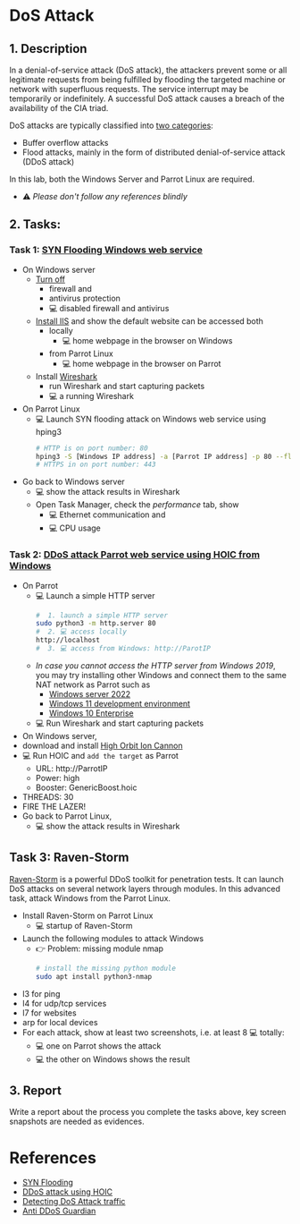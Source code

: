 # DoS Attack

## 1. Description
In a denial-of-service attack (DoS attack), the attackers prevent some or all legitimate requests from being fulfilled by flooding the targeted machine or network with superfluous requests. The service interrupt may be temporarily or indefinitely. A successful DoS attack causes a breach of the availability of the CIA triad.

DoS attacks are typically classified into [two categories](https://github.com/Samsar4/Ethical-Hacking-Labs/blob/master/9-Denial-of-Service/0-Introduction.md):
- Buffer overflow attacks
- Flood attacks, mainly in the form of distributed denial-of-service attack (DDoS attack)

In this lab, both the Windows Server and Parrot Linux are required.

- ⚠️ *Please don't follow any references blindly*

## 2. Tasks: 
###  Task 1: [SYN Flooding Windows web service](https://github.com/Samsar4/Ethical-Hacking-Labs/blob/master/9-Denial-of-Service/1-SYN-Flooding.md)
- On Windows server
  - [Turn off](https://samsclass.info/123/proj10/123p2win.htm) 
    -  firewall and 
    -  antivirus protection
    -  💻 disabled firewall and antivirus
  - [Install IIS](https://computingforgeeks.com/install-and-configure-iis-web-server-on-windows-server/) and show the default website can be accessed both 
    -  locally 
       -  💻 home webpage in the browser on Windows
    -  from Parrot Linux
       -  💻 home webpage in the browser on Parrot
  - Install [Wireshark](https://www.wireshark.org/)
    -  run Wireshark and start capturing packets
    -  💻 a running Wireshark
- On Parrot Linux
  - 💻 Launch SYN flooding attack on Windows web service using hping3
     ```bash
     # HTTP is on port number: 80
     hping3 -S [Windows IP address] -a [Parrot IP address] -p 80 --flood
     # HTTPS in on port number: 443
     ```
- Go back to Windows server
  - 💻 show the attack results in Wireshark
  - Open Task Manager, check the *performance* tab, show 
    - 💻 Ethernet communication and
    - 💻 CPU usage

###  Task 2: [DDoS attack Parrot web service using HOIC from Windows](https://github.com/Samsar4/Ethical-Hacking-Labs/blob/master/9-Denial-of-Service/2-DDoS-using-HOIC.md)
- On Parrot 
  - 💻 Launch a simple HTTP server
    ```bash
    #  1. launch a simple HTTP server
    sudo python3 -m http.server 80
    #  2. 💻 access locally
    http://localhost
    #  3. 💻 access from Windows: http://ParotIP
    ```
  - *In case you cannot access the HTTP server from Windows 2019*, you may try installing other Windows and connect them to the same NAT network as Parrot such as
    - [Windows server 2022](https://www.microsoft.com/en-us/evalcenter/evaluate-windows-server-2022)
    - [Windows 11 development environment](https://developer.microsoft.com/en-us/windows/downloads/virtual-machines/)
    - [Windows 10 Enterprise](https://www.microsoft.com/en-us/evalcenter/download-windows-10-enterprise)    
  -  💻 Run Wireshark and start capturing packets
-  On Windows server, 
  - download and install [High Orbit Ion Cannon](https://en.wikipedia.org/wiki/High_Orbit_Ion_Cannon) 
  - 💻 Run HOIC and `add the target` as Parrot
    - URL: http://ParrotIP
    - Power: high
    - Booster: GenericBoost.hoic
  - THREADS: 30
  - FIRE THE LAZER!
- Go back to Parrot Linux,
  - 💻 show the attack results in Wireshark

## Task 3: Raven-Storm
[Raven-Storm](https://github.com/Tmpertor/Raven-Storm) is a powerful DDoS toolkit for penetration tests. It can launch DoS attacks on several network layers through modules. In this advanced task, attack Windows from the Parrot Linux.
-  Install Raven-Storm on Parrot Linux
   -  💻 startup of Raven-Storm
-  Launch the following modules to attack Windows
   - 👉 Problem: missing module nmap 
     ``` bash
     # install the missing python module
     sudo apt install python3-nmap
     ```
  - l3 for ping
  - l4 for udp/tcp services
  - l7 for websites
  - arp for local devices
- For each attack, show at least two screenshots, i.e. at least 8 💻 totally:
  - 💻 one on Parrot shows the attack
  - 💻 the other on Windows shows the result 


## 3. Report
Write a report about the process you complete the tasks above, key screen snapshots are needed as evidences.

# References
- [SYN Flooding](https://github.com/Samsar4/Ethical-Hacking-Labs/blob/master/9-Denial-of-Service/1-SYN-Flooding.md)
- [DDoS attack using HOIC](https://github.com/Samsar4/Ethical-Hacking-Labs/blob/master/9-Denial-of-Service/2-DDoS-using-HOIC.md)
- [Detecting DoS Attack traffic](https://github.com/Samsar4/Ethical-Hacking-Labs/blob/master/9-Denial-of-Service/3-Detecting-DoS-Traffic.md)
- [Anti DDoS Guardian](https://www.anti-ddos.net/)